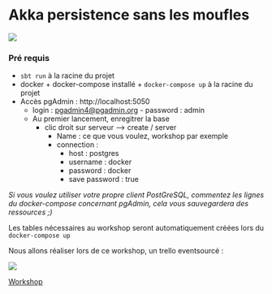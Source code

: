 # Akka persistence sans les moufles

![](./public/images/unicorns.jpg)


### Pré requis

* `sbt run` à la racine du projet  
* docker  + docker-compose installé + `docker-compose up`  à la racine du projet  
* Accès pgAdmin : http://localhost:5050
    * login : pgadmin4@pgadmin.org - password : admin
    * Au premier lancement, enregitrer la base
        * clic droit sur serveur --> create / server
            * Name : ce que vous voulez, workshop par exemple
            * connection : 
                * host : postgres
                * username : docker
                * password : docker
                * save password : true

*Si vous voulez utiliser votre propre client PostGreSQL, commentez les lignes du docker-compose concernant pgAdmin, cela vous sauvegardera des ressources ;)*

Les tables nécessaires au workshop seront automatiquement créées lors du `docker-compose up`


Nous allons réaliser lors de ce workshop, un trello eventsourcé : 

![](./public/images/trello-event-source.png)

[Workshop](1-workshop.md)


